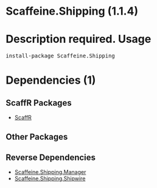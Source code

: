 ﻿Scaffeine.Shipping (1.1.4)
======
Description required.
Usage
======
<pre>install-package Scaffeine.Shipping</pre>
Dependencies (1)
=====

ScaffR Packages
------
* [ScaffR](https://github.com/wcpro/ScaffR/tree/master/src/ScaffR)

Other Packages
------

Reverse Dependencies
-----
* [Scaffeine.Shipping.Manager](https://github.com/wcpro/scaffeine/tree/master/src/Scaffeine.Shipping.Manager)
* [Scaffeine.Shipping.Shipwire](https://github.com/wcpro/scaffeine/tree/master/src/Scaffeine.Shipping.Shipwire)
